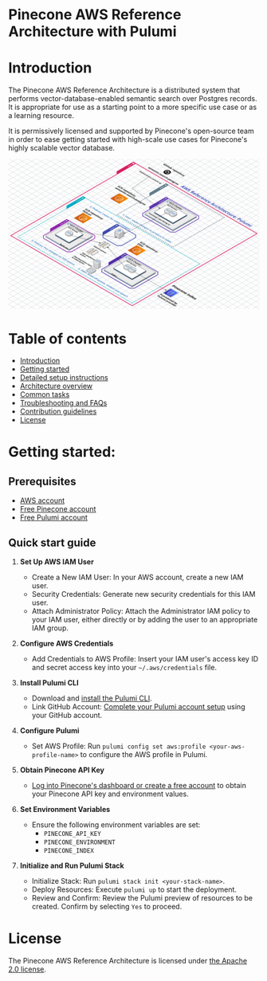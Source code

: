 # Pinecone AWS Reference Architecture with Pulumi

# Introduction 
The Pinecone AWS Reference Architecture is a distributed system that performs vector-database-enabled semantic search over Postgres records. 
It is appropriate for use as a starting point to a more specific use case or as a learning resource. 

It is permissively licensed and supported by Pinecone's open-source
team in order to ease getting started with high-scale use cases for Pinecone's highly scalable vector database.

![Pinecone AWS Reference Architecture](./docs/aws-ref-arch-pulumi.png)

# Table of contents
* [Introduction](#introduction)
* [Getting started](#getting-started)
* [Detailed setup instructions](./docs/setup.md)
* [Architecture overview](./docs/architecture.md)
* [Common tasks](./docs/common-tasks.md)
* [Troubleshooting and FAQs](./docs/troubleshooting-and-faq.md)
* [Contribution guidelines](./docs/contributing.md)
* [License](#license)

# Getting started: 

## Prerequisites
* [AWS account](https://aws.amazon.com/console/)
* [Free Pinecone account](https://app.pinecone.io)
* [Free Pulumi account](https://app.pulumi.com/)

## Quick start guide 
1. **Set Up AWS IAM User**

    * Create a New IAM User: In your AWS account, create a new IAM user.
    * Security Credentials: Generate new security credentials for this IAM user.
    * Attach Administrator Policy: Attach the Administrator IAM policy to your IAM user, either directly or by adding the user to an appropriate IAM group.

2. **Configure AWS Credentials**

    * Add Credentials to AWS Profile: Insert your IAM user's access key ID and secret access key into your `~/.aws/credentials` file.

3. **Install Pulumi CLI**

    * Download and [install the Pulumi CLI](https://www.pulumi.com/docs/install/).
    * Link GitHub Account: [Complete your Pulumi account setup](https://app.pulumi.com/) using your GitHub account.

4. **Configure Pulumi**

    * Set AWS Profile: Run `pulumi config set aws:profile <your-aws-profile-name>` to configure the AWS profile in Pulumi.

5. **Obtain Pinecone API Key**

    * [Log into Pinecone's dashboard or create a free account](https://app.pinecone.io) to obtain your Pinecone API key and environment values.

6. **Set Environment Variables**

    * Ensure the following environment variables are set: 
        * `PINECONE_API_KEY` 
        * `PINECONE_ENVIRONMENT` 
        * `PINECONE_INDEX`

7. **Initialize and Run Pulumi Stack**

    * Initialize Stack: Run `pulumi stack init <your-stack-name>`.
    * Deploy Resources: Execute `pulumi up` to start the deployment.
    * Review and Confirm: Review the Pulumi preview of resources to be created. Confirm by selecting `Yes` to proceed.

# License 

The Pinecone AWS Reference Architecture is licensed under [the Apache 2.0 license](./LICENSE).
